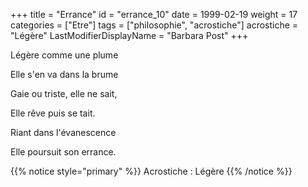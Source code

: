 +++
title = "Errance"
id = "errance_10"
date = 1999-02-19
weight = 17
categories = ["Etre"]
tags = ["philosophie", "acrostiche"]
acrostiche = "Légère"
LastModifierDisplayName = "Barbara Post"
+++

Légère comme une plume

Elle s'en va dans la brume

Gaie ou triste, elle ne sait,

Elle rêve puis se tait.

Riant dans l'évanescence

Elle poursuit son errance.

{{% notice style="primary" %}}
Acrostiche : Légère
{{% /notice %}}
